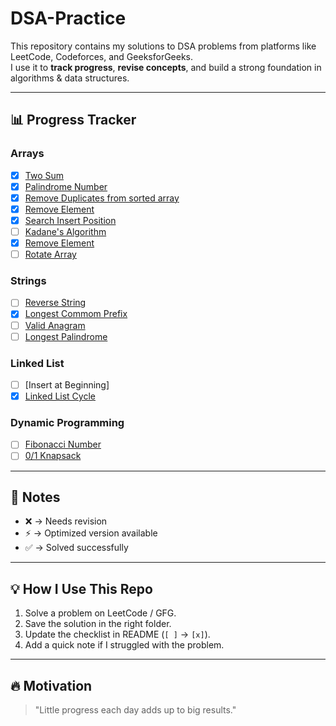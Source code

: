 # DSA-Practice

This repository contains my solutions to DSA problems from platforms like LeetCode, Codeforces, and GeeksforGeeks.  
I use it to **track progress**, **revise concepts**, and build a strong foundation in algorithms & data structures.  

---

## 📊 Progress Tracker

### Arrays
- [x] [Two Sum](https://leetcode.com/problems/two-sum/)
- [x] [Palindrome Number](https://leetcode.com/problems/palindrome-number/description/)
- [x] [Remove Duplicates from sorted array](https://leetcode.com/problems/remove-duplicates-from-sorted-array/description/?envType=problem-list-v2&envId=array)
- [x] [Remove Element](https://leetcode.com/problems/remove-element/?envType=problem-list-v2&envId=array)
- [x] [Search Insert Position](https://leetcode.com/problems/search-insert-position/?envType=problem-list-v2&envId=array)
- [ ] [Kadane's Algorithm](https://leetcode.com/problems/maximum-subarray/)
- [x] [Remove Element](https://leetcode.com/problems/remove-element/description/?envType=problem-list-v2&envId=array)
- [ ] [Rotate Array](https://leetcode.com/problems/rotate-array/)

### Strings
- [ ] [Reverse String](https://leetcode.com/problems/reverse-string/)
- [x] [Longest Commom Prefix](https://leetcode.com/problems/longest-common-prefix/?envType=problem-list-v2&envId=array)
- [ ] [Valid Anagram](https://leetcode.com/problems/valid-anagram/)
- [ ] [Longest Palindrome](https://leetcode.com/problems/longest-palindrome/)

### Linked List
- [ ] [Insert at Beginning]
- [x] [Linked List Cycle](https://leetcode.com/problems/linked-list-cycle/)

### Dynamic Programming
- [ ] [Fibonacci Number](https://leetcode.com/problems/fibonacci-number/)
- [ ] [0/1 Knapsack](https://www.geeksforgeeks.org/0-1-knapsack-problem-dp-10/)

---

## 📝 Notes
- ❌ → Needs revision  
- ⚡ → Optimized version available  
- ✅ → Solved successfully  

---

## 💡 How I Use This Repo
1. Solve a problem on LeetCode / GFG.  
2. Save the solution in the right folder.  
3. Update the checklist in README (`[ ]` → `[x]`).  
4. Add a quick note if I struggled with the problem.  

---

## 🔥 Motivation
> "Little progress each day adds up to big results."


